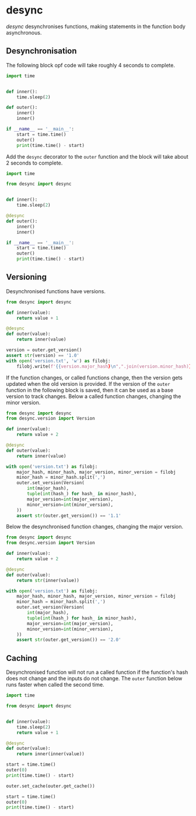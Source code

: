 # desync

*desync* desynchronises functions, making statements in the function body asynchronous.

## Desynchronisation

The following block opf code will take roughly 4 seconds to complete.

```python
import time


def inner():
    time.sleep(2)

def outer():
    inner()
    inner()

if __name__ == '__main__':
    start = time.time()
    outer()
    print(time.time() - start)
```

Add the `desync` decorator to the `outer` function and the block will take about 2 seconds to complete. 

```python
import time

from desync import desync


def inner():
    time.sleep(2)

@desync
def outer():
    inner()
    inner()

if __name__ == '__main__':
    start = time.time()
    outer()
    print(time.time() - start)
```

## Versioning

Desynchronised functions have versions.

```python
from desync import desync

def inner(value):
    return value + 1

@desync
def outer(value):
    return inner(value)

version = outer.get_version()
assert str(version) == '1.0'
with open('version.txt', 'w') as filobj:
    filobj.write(f'{{version.major_hash}\n",".join(version.minor_hash)}\n{version.major_version}\n{version.minor_version}\n')
```

If the function changes, or called functions change, then the version gets updated when the old version is provided.
If the version of the `outer` function in the following block is saved, then it can be used as a base version to track changes.
Below a called function changes, changing the minor version.

```python
from desync import desync
from desync.version import Version

def inner(value):
    return value + 2

@desync
def outer(value):
    return inner(value)

with open('version.txt') as filobj:
    major_hash, minor_hash, major_version, minor_version = filobj
    minor_hash = minor_hash.split(',')
    outer.set_version(Version(
        int(major_hash),
        tuple(int(hash_) for hash_ in minor_hash),
        major_version=int(major_version),
        minor_version=int(minor_version),
    ))
    assert str(outer.get_version()) == '1.1'
```

Below the desynchronised function changes, changing the major version.

```python
from desync import desync
from desync.version import Version

def inner(value):
    return value + 2

@desync
def outer(value):
    return str(inner(value))

with open('version.txt') as filobj:
    major_hash, minor_hash, major_version, minor_version = filobj
    minor_hash = minor_hash.split(',')
    outer.set_version(Version(
        int(major_hash),
        tuple(int(hash_) for hash_ in minor_hash),
        major_version=int(major_version),
        minor_version=int(minor_version),
    ))
    assert str(outer.get_version()) == '2.0'
```

## Caching

Desynchronised function will not run a called function if the function's hash does not change and the inputs do not change.
The `outer` function below runs faster when called the second time.

```python
import time

from desync import desync


def inner(value):
    time.sleep(2)
    return value + 1

@desync
def outer(value):
    return inner(inner(value))

start = time.time()
outer(0)
print(time.time() - start)

outer.set_cache(outer.get_cache())

start = time.time()
outer(0)
print(time.time() - start)
```
